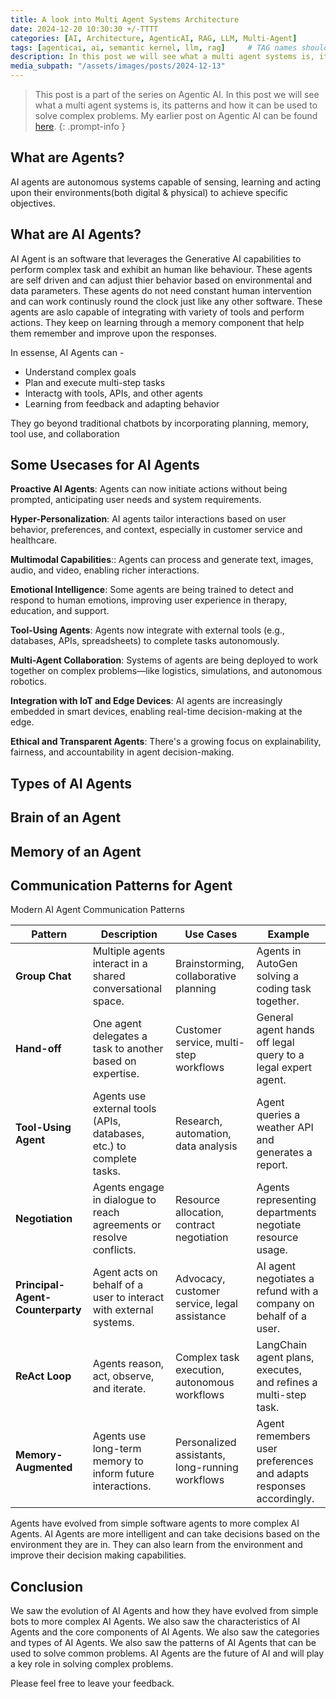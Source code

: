 ```yaml
---
title: A look into Multi Agent Systems Architecture
date: 2024-12-20 10:30:30 +/-TTTT
categories: [AI, Architecture, AgenticAI, RAG, LLM, Multi-Agent]
tags: [agenticai, ai, semantic kernel, llm, rag]     # TAG names should always be lowercase
description: In this post we will see what a multi agent systems is, its patterns and how it can be used to solve complex problems.
media_subpath: "/assets/images/posts/2024-12-13"
---
```


 > This post is a part of the series on Agentic AI. In this post we will see what a multi agent systems is, its patterns and how it can be used to solve complex problems. My earlier post on Agentic AI can be found [here](https://pravinchandankhede.github.io/posts/AgenticAI/).
{: .prompt-info }

## What are Agents?

AI agents are autonomous systems capable of sensing, learning and acting upon their environments(both digital & physical) to achieve specific objectives.

## What are AI Agents?

AI Agent is an software that leverages the Generative AI capabilities to perform complex task and exhibit an human like behaviour. These agents are self driven and can adjust thier behavior based on environmental and data parameters. These agents do not need constant human intervention and can work continusly round the clock just like any other software. These agents are aslo capable of integrating with variety of tools and perform actions. They keep on learning through a memory component that help them remember and improve upon the responses.

In essense, AI Agents can -

- Understand complex goals
- Plan and execute multi-step tasks
- Interactg with tools, APIs, and other agents
- Learning from feedback and adapting behavior

They go beyond traditional chatbots by incorporating planning, memory, tool use, and collaboration

## Some Usecases for AI Agents

**Proactive AI Agents**: Agents can now initiate actions without being prompted, anticipating user needs and system requirements.

**Hyper-Personalization**: AI agents tailor interactions based on user behavior, preferences, and context, especially in customer service and healthcare.

**Multimodal Capabilities**:: Agents can process and generate text, images, audio, and video, enabling richer interactions.

**Emotional Intelligence**: Some agents are being trained to detect and respond to human emotions, improving user experience in therapy, education, and support.

**Tool-Using Agents**: Agents now integrate with external tools (e.g., databases, APIs, spreadsheets) to complete tasks autonomously.

**Multi-Agent Collaboration**: Systems of agents are being deployed to work together on complex problems—like logistics, simulations, and autonomous robotics.

**Integration with IoT and Edge Devices**: AI agents are increasingly embedded in smart devices, enabling real-time decision-making at the edge.

**Ethical and Transparent Agents**: There's a growing focus on explainability, fairness, and accountability in agent decision-making.

## Types of AI Agents

## Brain of an Agent

## Memory of an Agent

## Communication Patterns for Agent

Modern AI Agent Communication Patterns

| **Pattern**                     | **Description**                                                                 | **Use Cases**                                           | **Example**                                                                 |
|-------------------------------|---------------------------------------------------------------------------------|---------------------------------------------------------|------------------------------------------------------------------------------|
| **Group Chat**                | Multiple agents interact in a shared conversational space.                      | Brainstorming, collaborative planning                   | Agents in AutoGen solving a coding task together.                           |
| **Hand-off**                  | One agent delegates a task to another based on expertise.                       | Customer service, multi-step workflows                  | General agent hands off legal query to a legal expert agent.               |
| **Tool-Using Agent**          | Agents use external tools (APIs, databases, etc.) to complete tasks.            | Research, automation, data analysis                     | Agent queries a weather API and generates a report.                         |
| **Negotiation**               | Agents engage in dialogue to reach agreements or resolve conflicts.             | Resource allocation, contract negotiation               | Agents representing departments negotiate resource usage.                   |
| **Principal-Agent-Counterparty** | Agent acts on behalf of a user to interact with external systems.              | Advocacy, customer service, legal assistance            | AI agent negotiates a refund with a company on behalf of a user.           |
| **ReAct Loop**                | Agents reason, act, observe, and iterate.                                       | Complex task execution, autonomous workflows            | LangChain agent plans, executes, and refines a multi-step task.            |
| **Memory-Augmented**          | Agents use long-term memory to inform future interactions.                      | Personalized assistants, long-running workflows         | Agent remembers user preferences and adapts responses accordingly.         |

Agents have evolved from simple software agents to more complex AI Agents. AI Agents are more intelligent and can take decisions based on the environment they are in. They can also learn from the environment and improve their decision making capabilities.

## Conclusion

We saw the evolution of AI Agents and how they have evolved from simple bots to more complex AI Agents. We also saw the characteristics of AI Agents and the core components of AI Agents. We also saw the categories and types of AI Agents. We also saw the patterns of AI Agents that can be used to solve common problems. AI Agents are the future of AI and will play a key role in solving complex problems.

Please feel free to leave your feedback.
